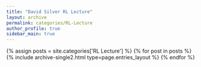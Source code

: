 ```yaml
---
title: "David Silver RL Lecture"
layout: archive
permalink: categories/RL-Lecture
author_profile: true
sidebar_main: true
---
```


{% assign posts = site.categories['RL Lecture'] %}
{% for post in posts %} {% include archive-single2.html type=page.entries_layout %} {% endfor %}
